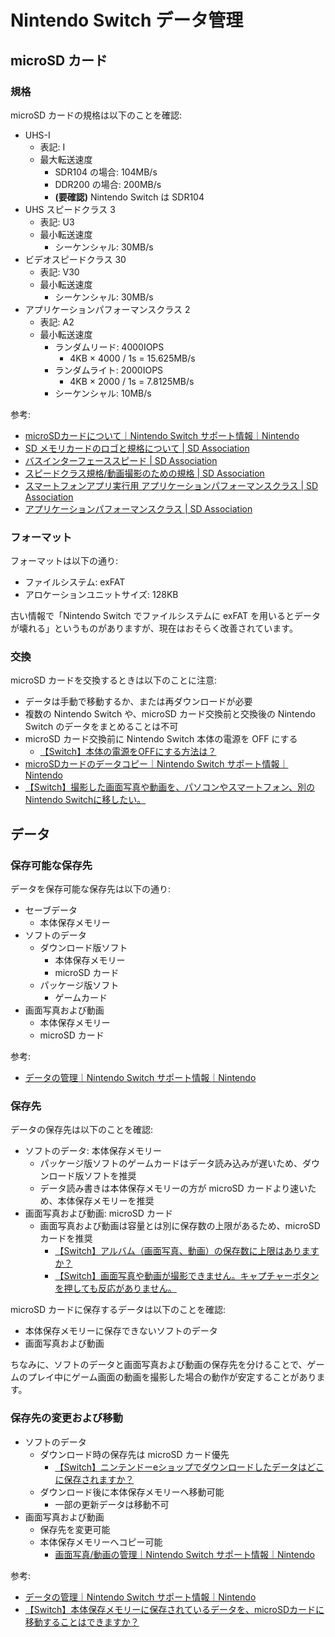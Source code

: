 # Nintendo Switch データ管理

## microSD カード

### 規格

microSD カードの規格は以下のことを確認:

- UHS-I
	- 表記: I
	- 最大転送速度
		- SDR104 の場合: 104MB/s
		- DDR200 の場合: 200MB/s
		- **(要確認)** Nintendo Switch は SDR104
- UHS スピードクラス 3
	- 表記: U3
	- 最小転送速度
		- シーケンシャル: 30MB/s
- ビデオスピードクラス 30
	- 表記: V30
	- 最小転送速度
		- シーケンシャル: 30MB/s
- アプリケーションパフォーマンスクラス 2
	- 表記: A2
	- 最小転送速度
		- ランダムリード: 4000IOPS
			- 4KB × 4000 / 1s = 15.625MB/s
		- ランダムライト: 2000IOPS
			- 4KB × 2000 / 1s = 7.8125MB/s
		- シーケンシャル: 10MB/s

参考:

- [microSDカードについて｜Nintendo Switch サポート情報｜Nintendo](https://www.nintendo.co.jp/support/switch/data_management/microsdcard/index.html)
- [SD メモリカードのロゴと規格について | SD Association](https://www.sdcard.org/ja/consumers-2/about-sd-memory-card-choices/)
- [バスインターフェーススピード | SD Association](https://www.sdcard.org/ja/developers-2/sd-standard-overview/bus-speed-default-speed-high-speed-uhs-sd-express/)
- [スピードクラス規格/動画撮影のための規格 | SD Association](https://www.sdcard.org/ja/consumers-2/about-sd-memory-card-choices/speed-class-standards-for-video-recording/)
- [スマートフォンアプリ実行用 アプリケーションパフォーマンスクラス | SD Association](https://www.sdcard.org/ja/consumers-2/about-sd-memory-card-choices/application-performance-class-for-running-smartphone-apps/)
- [アプリケーションパフォーマンスクラス | SD Association](https://www.sdcard.org/ja/developers-2/sd-standard-overview/application-performance-class/)

### フォーマット

フォーマットは以下の通り:

- ファイルシステム: exFAT
- アロケーションユニットサイズ: 128KB

古い情報で「Nintendo Switch でファイルシステムに exFAT を用いるとデータが壊れる」というものがありますが、現在はおそらく改善されています。

### 交換

microSD カードを交換するときは以下のことに注意:

- データは手動で移動するか、または再ダウンロードが必要
- 複数の Nintendo Switch や、microSD カード交換前と交換後の Nintendo Switch のデータをまとめることは不可
- microSD カード交換前に Nintendo Switch 本体の電源を OFF にする
	- [【Switch】本体の電源をOFFにする方法は？](https://support-jp.nintendo.com/app/answers/detail/a_id/33801)
- [microSDカードのデータコピー｜Nintendo Switch サポート情報｜Nintendo](https://www.nintendo.co.jp/support/switch/data_management/copy/index.html)
- [【Switch】撮影した画面写真や動画を、パソコンやスマートフォン、別のNintendo Switchに移したい。](https://support-jp.nintendo.com/app/answers/detail/a_id/34865)

## データ

### 保存可能な保存先

データを保存可能な保存先は以下の通り:

- セーブデータ
	- 本体保存メモリー
- ソフトのデータ
	- ダウンロード版ソフト
		- 本体保存メモリー
		- microSD カード
	- パッケージ版ソフト
		- ゲームカード
- 画面写真および動画
	- 本体保存メモリー
	- microSD カード

参考:

- [データの管理｜Nintendo Switch サポート情報｜Nintendo](https://www.nintendo.co.jp/support/switch/data_management/index.html)

### 保存先

データの保存先は以下のことを確認:

- ソフトのデータ: 本体保存メモリー
	- パッケージ版ソフトのゲームカードはデータ読み込みが遅いため、ダウンロード版ソフトを推奨
	- データ読み書きは本体保存メモリーの方が microSD カードより速いため、本体保存メモリーを推奨
- 画面写真および動画: microSD カード
	- 画面写真および動画は容量とは別に保存数の上限があるため、microSD カードを推奨
		- [【Switch】アルバム（画面写真、動画）の保存数に上限はありますか？](https://support-jp.nintendo.com/app/answers/detail/a_id/37286/p/8664)
		- [【Switch】画面写真や動画が撮影できません。キャプチャーボタンを押しても反応がありません。](https://support-jp.nintendo.com/app/answers/detail/a_id/33861)

microSD カードに保存するデータは以下のことを確認:

- 本体保存メモリーに保存できないソフトのデータ
- 画面写真および動画

ちなみに、ソフトのデータと画面写真および動画の保存先を分けることで、ゲームのプレイ中にゲーム画面の動画を撮影した場合の動作が安定することがあります。

### 保存先の変更および移動

- ソフトのデータ
	- ダウンロード時の保存先は microSD カード優先
		- [【Switch】ニンテンドーeショップでダウンロードしたデータはどこに保存されますか？](https://support-jp.nintendo.com/app/answers/detail/a_id/34025/p/8664)
	- ダウンロード後に本体保存メモリーへ移動可能
		- 一部の更新データは移動不可
- 画面写真および動画
	- 保存先を変更可能
	- 本体保存メモリーへコピー可能
		- [画面写真/動画の管理｜Nintendo Switch サポート情報｜Nintendo](https://www.nintendo.co.jp/support/switch/data_management/screenshot_movie/index.html)

参考:

- [データの管理｜Nintendo Switch サポート情報｜Nintendo](https://www.nintendo.co.jp/support/switch/data_management/index.html)
- [【Switch】本体保存メモリーに保存されているデータを、microSDカードに移動することはできますか？](https://support-jp.nintendo.com/app/answers/detail/a_id/33844/p/8664)
